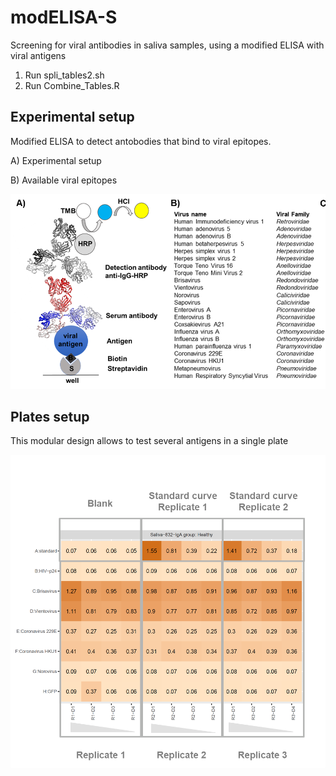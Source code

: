 # modELISA-S
Screening for viral antibodies in saliva samples, using a modified ELISA with viral antigens


1. Run spli_tables2.sh 
2. Run Combine_Tables.R

## Experimental setup

Modified ELISA to detect antobodies that bind to viral epitopes. 

A) Experimental setup

B) Available viral epitopes

![experiment!](experiment-image.png)

## Plates setup 

This modular design allows to test several antigens in a single plate

![plates!](plate-setup.png)
